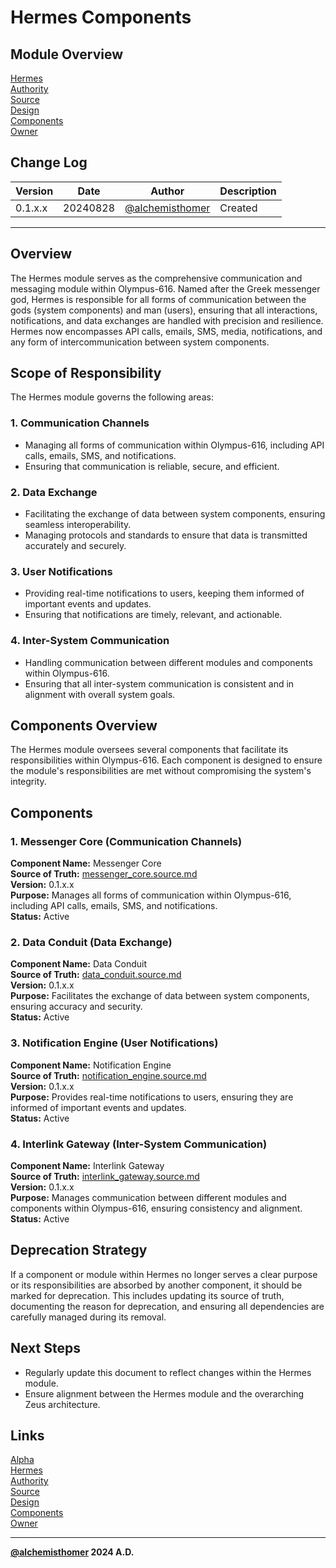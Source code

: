 # Hermes Components

## Module Overview
[Hermes](README.md)  
[Authority](../zeus/zeus.components.md)  
[Source](hermes.source.md)  
[Design](hermes.design.md)  
[Components](hermes.components.md)  
[Owner](https://github.com/alchemisthomer)  

## Change Log

| Version   | Date       | Author                                                   | Description   |
|-----------|------------|----------------------------------------------------------|---------------|
| 0.1.x.x   | 20240828   | [@alchemisthomer](https://github.com/alchemisthomer)     | Created       

---

## Overview

The Hermes module serves as the comprehensive communication and messaging module within Olympus-616. Named after the Greek messenger god, Hermes is responsible for all forms of communication between the gods (system components) and man (users), ensuring that all interactions, notifications, and data exchanges are handled with precision and resilience. Hermes now encompasses API calls, emails, SMS, media, notifications, and any form of intercommunication between system components.

## Scope of Responsibility

The Hermes module governs the following areas:

### 1. **Communication Channels**
   - Managing all forms of communication within Olympus-616, including API calls, emails, SMS, and notifications.
   - Ensuring that communication is reliable, secure, and efficient.

### 2. **Data Exchange**
   - Facilitating the exchange of data between system components, ensuring seamless interoperability.
   - Managing protocols and standards to ensure that data is transmitted accurately and securely.

### 3. **User Notifications**
   - Providing real-time notifications to users, keeping them informed of important events and updates.
   - Ensuring that notifications are timely, relevant, and actionable.

### 4. **Inter-System Communication**
   - Handling communication between different modules and components within Olympus-616.
   - Ensuring that all inter-system communication is consistent and in alignment with overall system goals.

## Components Overview

The Hermes module oversees several components that facilitate its responsibilities within Olympus-616. Each component is designed to ensure the module's responsibilities are met without compromising the system's integrity.

## Components

### 1. Messenger Core (Communication Channels)
   **Component Name:** Messenger Core  
   **Source of Truth:** [messenger_core.source.md](../hermes/messenger_core.source.md)  
   **Version:** 0.1.x.x  
   **Purpose:** Manages all forms of communication within Olympus-616, including API calls, emails, SMS, and notifications.  
   **Status:** Active

### 2. Data Conduit (Data Exchange)
   **Component Name:** Data Conduit  
   **Source of Truth:** [data_conduit.source.md](../hermes/data_conduit.source.md)  
   **Version:** 0.1.x.x  
   **Purpose:** Facilitates the exchange of data between system components, ensuring accuracy and security.  
   **Status:** Active

### 3. Notification Engine (User Notifications)
   **Component Name:** Notification Engine  
   **Source of Truth:** [notification_engine.source.md](../hermes/notification_engine.source.md)  
   **Version:** 0.1.x.x  
   **Purpose:** Provides real-time notifications to users, ensuring they are informed of important events and updates.  
   **Status:** Active

### 4. Interlink Gateway (Inter-System Communication)
   **Component Name:** Interlink Gateway  
   **Source of Truth:** [interlink_gateway.source.md](../hermes/interlink_gateway.source.md)  
   **Version:** 0.1.x.x  
   **Purpose:** Manages communication between different modules and components within Olympus-616, ensuring consistency and alignment.  
   **Status:** Active

## Deprecation Strategy

If a component or module within Hermes no longer serves a clear purpose or its responsibilities are absorbed by another component, it should be marked for deprecation. This includes updating its source of truth, documenting the reason for deprecation, and ensuring all dependencies are carefully managed during its removal.

## Next Steps

- Regularly update this document to reflect changes within the Hermes module.
- Ensure alignment between the Hermes module and the overarching Zeus architecture.

## Links
[Alpha](../../README.md)  
[Hermes](README.md)  
[Authority](https://github.com/alchemisthomer)  
[Source](hermes.source.md)  
[Design](hermes.design.md)  
[Components](hermes.components.md)  
[Owner](https://github.com/alchemisthomer)
***
**[@alchemisthomer](https://github.com/alchemisthomer)
2024 A.D.**

